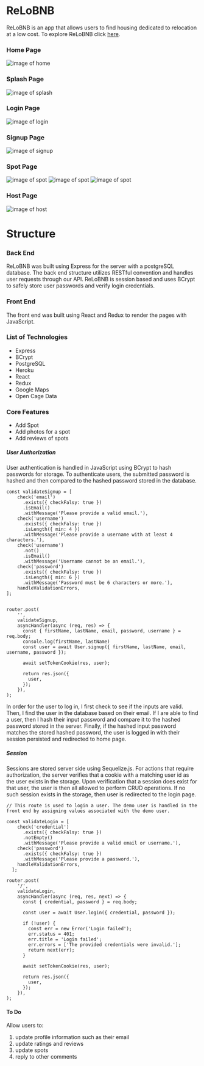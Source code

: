 # ReLoBNB
ReLoBNB is an app that allows users to find housing dedicated to relocation at a low cost.
To explore ReLoBNB click [here](https://relobnb.herokuapp.com/).
### Home Page
![image of home](https://github.com/JackRadinger/ReLoBNB/blob/main/frontend/src/resources/home.jpg)
### Splash Page
![image of splash](https://github.com/JackRadinger/ReLoBNB/blob/main/frontend/src/resources/Splash.jpg)
### Login Page
![image of login](https://github.com/JackRadinger/ReLoBNB/blob/main/frontend/src/resources/Login.jpg)
### Signup Page
![image of signup](https://github.com/JackRadinger/ReLoBNB/blob/main/frontend/src/resources/sign-up.jpg)
### Spot Page
![image of spot](https://github.com/JackRadinger/ReLoBNB/blob/main/frontend/src/resources/spot.jpg)
![image of spot](https://github.com/JackRadinger/ReLoBNB/blob/main/frontend/src/resources/description.png)
![image of spot](https://github.com/JackRadinger/ReLoBNB/blob/main/frontend/src/resources/Review-GoogleMaps.png)
### Host Page
![image of host](https://github.com/JackRadinger/ReLoBNB/blob/main/frontend/src/resources/Host.png)

# Structure
### Back End
ReLoBNB was built using Express for the server with a postgreSQL database. The back end structure utilizes RESTful convention and handles user requests through our API. ReLoBNB is session based and uses BCrypt to safely store user passwords and verify login credentials.
### Front End
The front end was built using React and Redux to render the pages with JavaScript.

### List of Technologies
* Express
* BCrypt
* PostgreSQL
* Heroku
* React
* Redux
* Google Maps
* Open Cage Data

### Core Features
* Add Spot
* Add photos for a spot
* Add reviews of spots

##### User Authorization
User authentication is handled in JavaScript using BCrypt to hash passwords for storage. To authenticate users, the submitted password is hashed and then compared to the hashed password stored in the database.
````
const validateSignup = [
    check('email')
      .exists({ checkFalsy: true })
      .isEmail()
      .withMessage('Please provide a valid email.'),
    check('username')
      .exists({ checkFalsy: true })
      .isLength({ min: 4 })
      .withMessage('Please provide a username with at least 4 characters.'),
    check('username')
      .not()
      .isEmail()
      .withMessage('Username cannot be an email.'),
    check('password')
      .exists({ checkFalsy: true })
      .isLength({ min: 6 })
      .withMessage('Password must be 6 characters or more.'),
    handleValidationErrors,
];


router.post(
    '',
    validateSignup,
    asyncHandler(async (req, res) => {
      const { firstName, lastName, email, password, username } = req.body;
      console.log(firstName, lastName)
      const user = await User.signup({ firstName, lastName, email, username, password });

      await setTokenCookie(res, user);

      return res.json({
        user,
      });
    }),
);
````
In order for the user to log in, I first check to see if the inputs are valid. Then, I find the user in the database based on their email. If I are able to find a user, then I hash their input password and compare it to the hashed password stored in the server. Finally, if the hashed input password matches the stored hashed password, the user is logged in with their session persisted and redirected to home page.
##### Session
Sessions are stored server side using Sequelize.js. For actions that require authorization, the server verifies that a cookie with a matching user id as the user exists in the storage. Upon verification that a session does exist for that user, the user is then all allowed to perform CRUD operations. If no such session exists in the storage, then user is redirected to the login page.

````
// This route is used to login a user. The demo user is handled in the front end by assigning values associated with the demo user.

const validateLogin = [
    check('credential')
      .exists({ checkFalsy: true })
      .notEmpty()
      .withMessage('Please provide a valid email or username.'),
    check('password')
      .exists({ checkFalsy: true })
      .withMessage('Please provide a password.'),
    handleValidationErrors,
  ];

router.post(
    '/',
    validateLogin,
    asyncHandler(async (req, res, next) => {
      const { credential, password } = req.body;

      const user = await User.login({ credential, password });

      if (!user) {
        const err = new Error('Login failed');
        err.status = 401;
        err.title = 'Login failed';
        err.errors = ['The provided credentials were invalid.'];
        return next(err);
      }

      await setTokenCookie(res, user);

      return res.json({
        user,
      });
    }),
);

````

#### To Do
Allow users to:
1. update profile information such as their email
2. update ratings and reviews
3. update spots
4. reply to other comments
